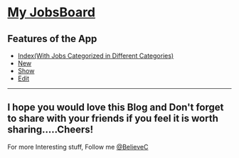 [My JobsBoard](https://github.com/BelieveC/Rails_JobsPortal)
====================

Features of the App
---------------------

* [Index(With Jobs Categorized in Different Categories)](https://raw.githubusercontent.com/BelieveC/Rails_JobsPortal/master/PreviewImages/index.png)
* [New](https://raw.githubusercontent.com/BelieveC/Rails_JobsPortal/master/PreviewImages/new.png)
* [Show](https://raw.githubusercontent.com/BelieveC/Rails_JobsPortal/master/PreviewImages/show.png)
* [Edit](https://raw.githubusercontent.com/BelieveC/Rails_JobsPortal/master/PreviewImages/edit.png)

------------------------------------------------------------
I hope you would love this Blog and Don't forget to share with your friends if you feel it is worth sharing.....Cheers!
--------------------------------------------------------------
For more Interesting stuff, Follow me [@BelieveC](https://github.com/BelieveC)

